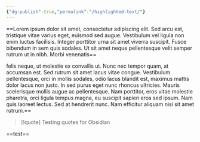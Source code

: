 ```yaml
---
{"dg-publish":true,"permalink":"/highlighted-text/"}
---
```



==Lorem ipsum dolor sit amet, consectetur adipiscing elit. Sed arcu est, tristique vitae varius eget, euismod sed augue. Vestibulum vel ligula non enim luctus facilisis. Integer porttitor urna sit amet viverra suscipit. Fusce bibendum in sem quis sodales. Ut sit amet neque pellentesque velit semper rutrum ut in nibh. Morbi venenatis== 

felis neque, ut molestie ex convallis ut. Nunc nec tempor quam, at accumsan est. Sed rutrum sit amet lacus vitae congue. Vestibulum pellentesque, orci in mollis sodales, odio lacus blandit est, maximus mattis dolor lacus non justo. In sed purus eget nunc rhoncus ultricies. Mauris scelerisque mollis augue ac pellentesque. Nam porttitor, eros vitae molestie pharetra, orci ligula tempus magna, eu suscipit sapien eros sed ipsum. Nam quis laoreet lectus. Sed at hendrerit nunc. Nam efficitur aliquam nisi sit amet rutrum.== 


>[!quote]
>Testing quotes for Obsidian

==test==
